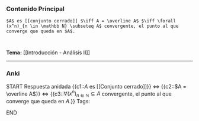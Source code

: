 ### Contenido Principal

```ad-proposition
$A$ es [[conjunto cerrado]] $\iff A = \overline A$ $\iff \forall (x^n)_{n \in \mathbb N} \subseteq A$ convergente, el punto al que converge que queda en $A$.
```

```ad-proof


```

**Tema:** [[Introducción - Análisis II]]

---
### Anki

START
Respuesta anidada
{{c1::$A$ es [[Conjunto cerrado]]}} $\iff$ {{c2::$A = \overline A$}} $\iff$ {{c3::$\forall (x^n)_{n \in \mathbb N} \subseteq A$ convergente, el punto al que converge que queda en $A$.}}
Tags:
<!--ID: 1727083427825-->
END